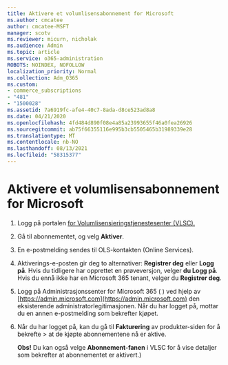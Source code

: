 ```yaml
---
title: Aktivere et volumlisensabonnement for Microsoft
ms.author: cmcatee
author: cmcatee-MSFT
manager: scotv
ms.reviewer: micurn, nicholak
ms.audience: Admin
ms.topic: article
ms.service: o365-administration
ROBOTS: NOINDEX, NOFOLLOW
localization_priority: Normal
ms.collection: Adm_O365
ms.custom:
- commerce_subscriptions
- "481"
- "1500028"
ms.assetid: 7a6919fc-afe4-40c7-8ada-d8ce523ad8a8
ms.date: 04/21/2020
ms.openlocfilehash: 4fd484d890f08e4a85a23993655f46a0fea26926
ms.sourcegitcommit: ab75f66355116e995b3cb5505465b31989339e28
ms.translationtype: MT
ms.contentlocale: nb-NO
ms.lasthandoff: 08/13/2021
ms.locfileid: "58315377"
---
```

# <a name="activating-a-microsoft-volume-license-subscription"></a>Aktivere et volumlisensabonnement for Microsoft

1. Logg på portalen [for Volumlisensieringstjenestesenter (VLSC).](https://go.microsoft.com/fwlink/p/?LinkId=329762)
2. Gå til abonnementet, og velg **Aktiver**.
3. En e-postmelding sendes til OLS-kontakten (Online Services).
4. Aktiverings-e-posten gir deg to alternativer: **Registrer deg** eller **Logg på**. Hvis du tidligere har opprettet en prøveversjon, velger **du Logg på**. Hvis du ennå ikke har en Microsoft 365 tenant, velger du **Registrer deg**.
5. Logg på Administrasjonssenter for Microsoft 365 ( ) ved hjelp av [https://admin.microsoft.com](https://admin.microsoft.com) den eksisterende administratorlegitimasjonen. Når du har logget på, mottar du en annen e-postmelding som bekrefter kjøpet.
6. Når du har logget på, kan du gå til **Fakturering** av produkter-siden for å bekrefte \> [](https://go.microsoft.com/fwlink/p/?linkid=842054) at de kjøpte abonnementene nå er aktive. 

    **Obs!** Du kan også velge **Abonnement-fanen** i VLSC for å vise detaljer som bekrefter at abonnementet er aktivert.)
